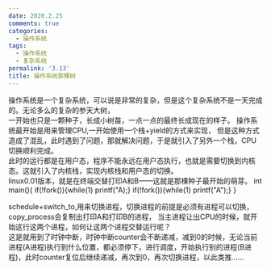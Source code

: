 ```yaml
---
date: 2020.2.25
comments: true
categories:
  - 操作系统
tags:
  - 操作系统
  - 复杂系统
permalink: '3.13'
title: 操作系统那棵树
---
```


操作系统是一个复杂系统，可以说是非常的复杂，但是这个复杂系统不是一天完成的。无论多么的复杂的参天大树，  
一开始也只是一颗种子，长成小树苗，一点一点的最终长成现在的样子。
操作系统最开始是用来管理CPU,一开始使用一个栈+yield的方式来实现，
但是这种方式造成了混乱，此时遇到了问题，那就解决问题，于是就引入了另外一个栈，CPU切换顺利完成。  
此时的运行都是在用户态，程序不能永远在用户态执行，也就是需要切换到内核态。这就引入了内核栈，实现内核栈和用户态的切换。  
linux0.01版本，就是在终端交替打印A和B——这就是那棵种子最开始的萌芽。
int main(){
    if(!fork()){while(1) printf("A);}
    if(!fork()){while(1) printf("A");}
}

schedule+switch_to,用来切换进程，切换进程的前提是必须有进程可以切换，copy_process会复制出打印A和打印B的进程，
当主进程让出CPU的时候，就开始这行这两个进程，如何让这两个进程交替运行呢？  
这是就用到了时钟中断，时钟中断counter会不断递减，减到0的时候，无论当前进程(A进程)执行到什么位置，都必须停下，进行调度，开始执行别的进程(B进程)，此时counter复位后继续递减，再次到0，再次切换进程，以此类推......
